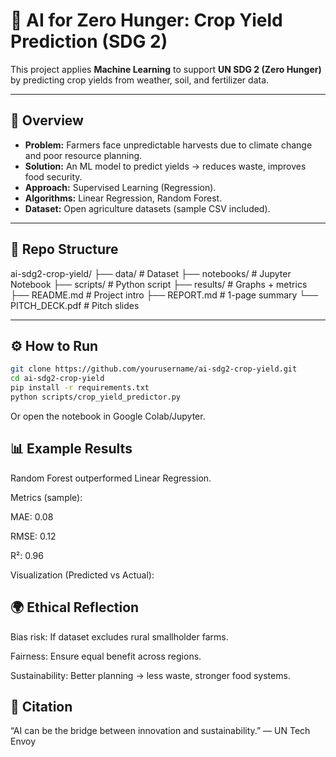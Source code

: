# 🌾 AI for Zero Hunger: Crop Yield Prediction (SDG 2)

This project applies **Machine Learning** to support **UN SDG 2 (Zero Hunger)** by predicting crop yields from weather, soil, and fertilizer data.

---

## 🚀 Overview
- **Problem:** Farmers face unpredictable harvests due to climate change and poor resource planning.  
- **Solution:** An ML model to predict yields → reduces waste, improves food security.  
- **Approach:** Supervised Learning (Regression).  
- **Algorithms:** Linear Regression, Random Forest.  
- **Dataset:** Open agriculture datasets (sample CSV included).  

---

## 📂 Repo Structure
ai-sdg2-crop-yield/
├── data/ # Dataset
├── notebooks/ # Jupyter Notebook
├── scripts/ # Python script
├── results/ # Graphs + metrics
├── README.md # Project intro
├── REPORT.md # 1-page summary
└── PITCH_DECK.pdf # Pitch slides

---

## ⚙️ How to Run
```bash
git clone https://github.com/yourusername/ai-sdg2-crop-yield.git
cd ai-sdg2-crop-yield
pip install -r requirements.txt
python scripts/crop_yield_predictor.py
```
Or open the notebook in Google Colab/Jupyter.

## 📊 Example Results
Random Forest outperformed Linear Regression.

Metrics (sample):

MAE: 0.08

RMSE: 0.12

R²: 0.96

Visualization (Predicted vs Actual):

## 🌍 Ethical Reflection
Bias risk: If dataset excludes rural smallholder farms.

Fairness: Ensure equal benefit across regions.

Sustainability: Better planning → less waste, stronger food systems.

## 📢 Citation
“AI can be the bridge between innovation and sustainability.” — UN Tech Envoy

